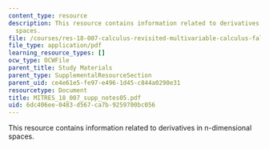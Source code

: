 ```yaml
---
content_type: resource
description: This resource contains information related to derivatives in n-dimensional
  spaces.
file: /courses/res-18-007-calculus-revisited-multivariable-calculus-fall-2011/6dc406ee0483d567ca7b9259700bc056_MITRES_18_007_supp_notes05.pdf
file_type: application/pdf
learning_resource_types: []
ocw_type: OCWFile
parent_title: Study Materials
parent_type: SupplementalResourceSection
parent_uid: ce4e61e5-fe97-e496-1d45-c844a0290e31
resourcetype: Document
title: MITRES_18_007_supp_notes05.pdf
uid: 6dc406ee-0483-d567-ca7b-9259700bc056
---
```

This resource contains information related to derivatives in n-dimensional spaces.

